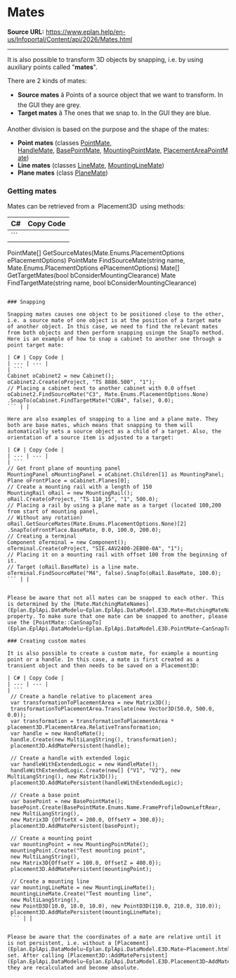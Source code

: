 # Mates

**Source URL:** https://www.eplan.help/en-us/Infoportal/Content/api/2026/Mates.html

---

It is also possible to transform 3D objects by snapping, i.e. by using auxiliary points called "**mates**".

There are 2 kinds of mates:

- **Source mates** â Points of a source object that we want to transform. In the GUI they are grey.
- **Target mates** â The ones that we snap to. In the GUI they are blue.



Another division is based on the purpose and the shape of the mates:

- **Point mates** (classes [PointMate](Eplan.EplApi.DataModelu~Eplan.EplApi.DataModel.E3D.PointMate.html), [HandleMate](Eplan.EplApi.DataModelu~Eplan.EplApi.DataModel.E3D.HandleMate.html), [BasePointMate](Eplan.EplApi.DataModelu~Eplan.EplApi.DataModel.E3D.BasePointMate.html), [MountingPointMate](Eplan.EplApi.DataModelu~Eplan.EplApi.DataModel.E3D.MountingPointMate.html), [PlacementAreaPointMate](Eplan.EplApi.DataModelu~Eplan.EplApi.DataModel.E3D.PlacementAreaPointMate.html))
- **Line mates** (classes [LineMate](Eplan.EplApi.DataModelu~Eplan.EplApi.DataModel.E3D.LineMate.html), [MountingLineMate](Eplan.EplApi.DataModelu~Eplan.EplApi.DataModel.E3D.MountingLineMate.html))
- **Plane mates** (class [PlaneMate](Eplan.EplApi.DataModelu~Eplan.EplApi.DataModel.E3D.PlaneMate.html))



### Getting mates

Mates can be retrieved from a  Placement3D  using methods:

| C# | Copy Code |
| --- | --- |
| ``` 
         
 PointMate[] GetSourceMates(Mate.Enums.PlacementOptions ePlacementOptions)
 PointMate FindSourceMate(string name, Mate.Enums.PlacementOptions ePlacementOptions)
 Mate[] GetTargetMates(bool bConsiderMountingClearance)
 Mate FindTargetMate(string name, bool bConsiderMountingClearance)
 ``` | |

### Snapping

Snapping mates causes one object to be positioned close to the other, i.e. a source mate of one object is at the position of a target mate of another object. In this case, we need to find the relevant mates from both objects and then perform snapping usingm the SnapTo method. Here is an example of how to snap a cabinet to another one through a point target mate:

| C# | Copy Code |
| --- | --- |
| ``` 
 Cabinet oCabinet2 = new Cabinet();
 oCabinet2.Create(oProject, "TS 8886.500", "1");
 // Placing a cabinet next to another cabinet with 0.0 offset
 oCabinet2.FindSourceMate("C3", Mate.Enums.PlacementOptions.None)
 .SnapTo(oCabinet.FindTargetMate("CUB4", false), 0.0);
 ``` | |

Here are also examples of snapping to a line and a plane mate. They both are base mates, which means that snapping to them will automatically sets a source object as a child of a target. Also, the orientation of a source item is adjusted to a target:

| C# | Copy Code |
| --- | --- |
| ``` 
 // Get front plane of mounting panel
 MountingPanel oMountingPanel = oCabinet.Children[1] as MountingPanel;
 Plane oFrontPlace = oCabinet.Planes[0];
 // Create a mounting rail with a length of 150
 MountingRail oRail = new MountingRail();
 oRail.Create(oProject, "TS 110_15", "1", 500.0);
 // Placing a rail by using a plane mate as a target (located 100,200 from start of mounting panel, 
 // Without any rotation)
 oRail.GetSourceMates(Mate.Enums.PlacementOptions.None)[2]
 .SnapTo(oFrontPlace.BaseMate, 0.0, 100.0, 200.0);
 // Creating a terminal
 Component oTerminal = new Component();
 oTerminal.Create(oProject, "SIE.4AV2400-2EB00-0A", "1");
 // Placing it on a mounting rail with offset 100 from the beginning of it. 
 // Target (oRail.BaseMate) is a line mate.
 oTerminal.FindSourceMate("M4", false).SnapTo(oRail.BaseMate, 100.0);
 ``` | |

```




```

Please be aware that not all mates can be snapped to each other. This is determined by the [Mate.MatchingMateNames](Eplan.EplApi.DataModelu~Eplan.EplApi.DataModel.E3D.Mate~MatchingMateNames.html) property. To make sure that one mate can be snapped to another, please use the [PointMate::CanSnapTo](Eplan.EplApi.DataModelu~Eplan.EplApi.DataModel.E3D.PointMate~CanSnapTo.html) method.

### Creating custom mates

It is also possible to create a custom mate, for example a mounting point or a handle. In this case, a mate is first created as a transient object and then needs to be saved on a Placement3D:

| C# | Copy Code |
| --- | --- |
| ``` 
 // Create a handle relative to placement area
 var transformationToPlacementArea = new Matrix3D();
 transformationToPlacementArea.Translate(new Vector3D(50.0, 500.0, 0.0));
 var transformation = transformationToPlacementArea * placement3D.PlacementArea.RelativeTransformation;
 var handle = new HandleMate();
 handle.Create(new MultiLangString(), transformation);
 placement3D.AddMatePersistent(handle);
 
 // Create a handle with extended logic 
 var handleWithExtendedLogic = new HandleMate();
 handleWithExtendedLogic.Create(new[] {"V1", "V2"}, new MultiLangString(), new Matrix3D());
 placement3D.AddMatePersistent(handleWithExtendedLogic);
 
 // Create a base point
 var basePoint = new BasePointMate();
 basePoint.Create(BasePointMate.Enums.Name.FrameProfileDownLeftRear, 
 new MultiLangString(),
 new Matrix3D {OffsetX = 200.0, OffsetY = 300.0});
 placement3D.AddMatePersistent(basePoint);
 
 // Create a mounting point
 var mountingPoint = new MountingPointMate();
 mountingPoint.Create("Test mounting point", 
 new MultiLangString(),
 new Matrix3D{OffsetY = 100.0, OffsetZ = 400.0});
 placement3D.AddMatePersistent(mountingPoint);
 
 // Create a mounting line
 var mountingLineMate = new MountingLineMate();
 mountingLineMate.Create("Test mounting line",
 new MultiLangString(),
 new PointD3D(10.0, 10.0, 10.0), new PointD3D(110.0, 210.0, 310.0));
 placement3D.AddMatePersistent(mountingLineMate);
 ``` | |

```




```

Please be aware that the coordinates of a mate are relative until it is not persistent, i.e. without a [Placement](Eplan.EplApi.DataModelu~Eplan.EplApi.DataModel.E3D.Mate~Placement.html) set. After calling [Placement3D::AddMatePersistent](Eplan.EplApi.DataModelu~Eplan.EplApi.DataModel.E3D.Placement3D~AddMatePersistent.html), they are recalculated and become absolute.
